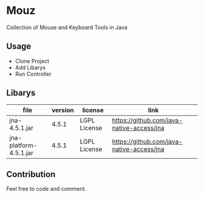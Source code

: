 # Mouz
Collection of Mouse and Keyboard Tools in Java

Usage
---
- Clone Project
- Add Libarys
- Run Controller

Libarys
---
| file | version | license | link |
|---|---|---|---|
| jna-4.5.1.jar | 4.5.1 | LGPL License | https://github.com/java-native-access/jna |
| jna-platform-4.5.1.jar | 4.5.1 | LGPL License | https://github.com/java-native-access/jna |

Contribution
---
Feel free to code and comment.

